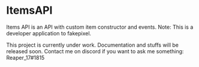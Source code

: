 # ItemsAPI
Items API is an API with custom item constructor and events.
Note: This is a developer application to fakepixel.

This project is currently under work. Documentation and stuffs will be released soon.
Contact me on discord if you want to ask me something: Reaper_17#1815
